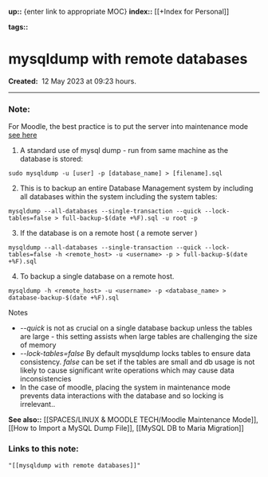 **up::** {enter link to appropriate MOC}
**index::** [[+Index for Personal]]
 

**tags::** 

# mysqldump with remote databases

**Created:**  12 May 2023 at  09:23 hours.

___
### Note:

For Moodle, the best practice is to put the server into maintenance mode [see here](obsidian://open?vault=My%20Vault&file=SPACES%2FMOODLE%2FMoodle%20Maintenance%20Mode)
1. A standard use of mysql dump - run from same machine as the database is stored:
```
sudo mysqldump -u [user] -p [database_name] > [filename].sql
```

2. This is to backup  an entire Database Management system by including all databases within the system including the system tables:
```
mysqldump --all-databases --single-transaction --quick --lock-tables=false > full-backup-$(date +%F).sql -u root -p
```

3. If the database is on a remote host ( a remote server )
```
mysqldump --all-databases --single-transaction --quick --lock-tables=false -h <remote_host> -u <username> -p > full-backup-$(date +%F).sql
```

4. To backup a single database on a remote host.
```
mysqldump -h <remote_host> -u <username> -p <database_name> > database-backup-$(date +%F).sql
```

Notes
-  *--quick* is not as crucial on a single database backup unless the tables are large - this setting assists when large tables are challenging the size of memory
- *--lock-tables=false* By default mysqldump locks tables to ensure data consistency. *false* can be set if  the tables are small and db usage is not likely to cause significant write operations which may cause data inconsistencies
- In the case of moodle, placing the system in maintenance mode prevents data interactions with the database and so locking is irrelevant..


**See also::** [[SPACES/LINUX & MOODLE TECH/Moodle Maintenance Mode]], [[How to Import a MySQL Dump File]], [[MySQL DB to Maria Migration]]


### Links to this note:
```query
"[[mysqldump with remote databases]]"
```

